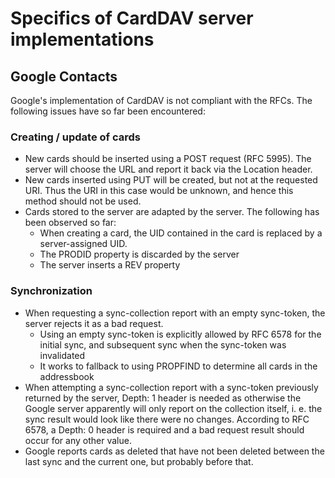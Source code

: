 # Specifics of CardDAV server implementations

## Google Contacts

Google's implementation of CardDAV is not compliant with the RFCs. The following
issues have so far been encountered:

### Creating / update of cards
- New cards should be inserted using a POST request (RFC 5995). The server will choose the URL and report it back via the Location header.
- New cards inserted using PUT will be created, but not at the requested URI. Thus the URI in this case would be unknown, and hence this method should not be used.
- Cards stored to the server are adapted by the server. The following has been observed so far:
  - When creating a card, the UID contained in the card is replaced by a server-assigned UID.
  - The PRODID property is discarded by the server
  - The server inserts a REV property

### Synchronization
- When requesting a sync-collection report with an empty sync-token, the server rejects it as a bad request.
  - Using an empty sync-token is explicitly allowed by RFC 6578 for the initial sync, and subsequent sync when the
    sync-token was invalidated
  - It works to fallback to using PROPFIND to determine all cards in the addressbook
- When attempting a sync-collection report with a sync-token previously returned by the server, Depth: 1 header
  is needed as otherwise the Google server apparently will only report on the collection itself, i. e. the
  sync result would look like there were no changes. According to RFC 6578, a Depth: 0 header is required and
  a bad request result should occur for any other value.
- Google reports cards as deleted that have not been deleted between the last sync and the current one,
  but probably before that.
